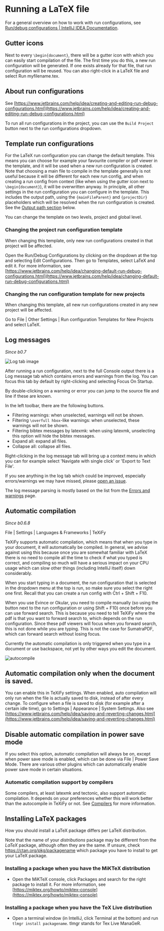 # Running a LaTeX file

For a general overview on how to work with run configurations, see [Run/debug configurations | IntelliJ IDEA Documentation](https://www.jetbrains.com/help/idea/run-debug-configuration.html).

## Gutter icons

Next to every `\begin{document}`, there will be a gutter icon with which you can easily start compilation of the file.
The first time you do this, a new run configuration will be generated.
If one exists already for that file, that run configuration will be reused.
You can also right-click in a LaTeX file and select <ui-path>Run myfilename.tex</ui-path>.

## About run configurations

See [https://www.jetbrains.com/help/idea/creating-and-editing-run-debug-configurations.html](https://www.jetbrains.com/help/idea/creating-and-editing-run-debug-configurations.html)

To run all run configurations in the project, you can use the `Build Project` button next to the run configurations dropdown.

## Template run configurations

For the LaTeX run configuration you can change the default template.
This means you can choose for example your favourite compiler or pdf viewer in the template, and it will be used when a new run configuration is created.
Note that choosing a main file to compile in the template generally is not useful because it will be different for each new run config, and when creating a run config from context (like when using the gutter icon next to `\begin{document}`), it will be overwritten anyway.
In principle, all other settings in the run configuration you can configure in the template.
This includes the output path, using the `{mainFileParent}` and `{projectDir}` placeholders which will be resolved when the run configuration is created.
See the [Output path section](Run-configuration-settings.md#set-a-custom-path-for-output-files) below.

You can change the template on two levels, project and global level.

### Changing the project run configuration template

When changing this template, only new run configurations created in that project will be affected.

Open the Run/Debug Configurations by clicking on the dropdown at the top and selecting Edit Configurations.
Then go to Templates, select LaTeX and edit it.
For more information, see [https://www.jetbrains.com/help/idea/changing-default-run-debug-configurations.html](https://www.jetbrains.com/help/idea/changing-default-run-debug-configurations.html)

### Changing the run configuration template for new projects

When changing this template, all new run configurations created in any new project will be affected.

Go to <ui-path>File | Other Settings | Run configuration Templates for New Projects</ui-path> and select LaTeX.

## Log messages

_Since b0.7_

![Log tab image](log-tab.png)

After running a run configuration, next to the full Console output there is a Log message tab which contains errors and warnings from the log.
You can focus this tab by default by right-clicking and selecting Focus On Startup.

By double-clicking on a warning or error you can jump to the source file and line if these are known.

In the left toolbar, there are the following buttons.

* Filtering warnings: when unselected, warnings will not be shown.
* Filtering `\overfull hbox`-like warnings: when unselected, these warnings will not be shown.
* Filtering bibtex messages by latexmk: when using latexmk, unselecting this option will hide the bibtex messages.
* Expand all: expand all files.
* Collapse all: collapse all files.

Right-clicking in the log message tab will bring up a context menu in which you can for example select 'Navigate with single click' or 'Export to Text File'.

If you see anything in the log tab which could be improved, especially errors/warnings we may have missed, please [open an issue](https://github.com/Hannah-Sten/TeXiFy-IDEA/issues/new).

The log message parsing is mostly based on the list from the [Errors and warnings](Errors-and-warnings.md) page.

## Automatic compilation

_Since b0.6.8_

<ui-path>File | Settings | Languages & Frameworks | TeXiFy</ui-path>

TeXiFy supports automatic compilation, which means that when you type in your document, it will automatically be compiled.
In general, we advise against using this because once you are somewhat familiar with LaTeX there is no need to compile all the time to check if what you typed is correct, and compiling so much will have a serious impact on your CPU usage which can slow other things (including IntelliJ itself) down considerably.

When you start typing in a document, the run configuration that is selected in the dropdown menu at the top is run, so make sure you select the right one first.
Recall that you can create a run config with <shortcut>Ctrl + Shift + F10</shortcut>.

When you use Evince or Okular, you need to compile manually (so using the button next to the run configuration or using <shortcut>Shift + F10</shortcut>) once before you can use forward search.
This is because you need to tell TeXiFy where the pdf is that you want to forward search to, which depends on the run configuration.
Since these pdf viewers will focus when you forward search, this is not done while you are typing.
This is not the case for SumatraPDF, which can forward search without losing focus.

Currently the automatic compilation is only triggered when you type in a document or use backspace, not yet by other ways you edit the document.

![autocompile](autocompile.gif)

## Automatic compilation only when the document is saved.
You can enable this in TeXiFy settings.
When enabled, auto compilation will only run when the file is actually saved to disk, instead of after every change.
To configure when a file is saved to disk (for example after a certain idle time), go to <ui-path>Settings | Appearance | System Settings</ui-path>.
Also see [https://www.jetbrains.com/help/idea/saving-and-reverting-changes.html](https://www.jetbrains.com/help/idea/saving-and-reverting-changes.html)

## Disable automatic compilation in power save mode

If you select this option, automatic compilation will always be on, except when power save mode is enabled, which can be done via <ui-path>File | Power Save Mode</ui-path>.
There are various other plugins which can automatically enable power save mode in certain situations.

### Automatic compilation support by compilers

Some compilers, at least latexmk and tectonic, also support automatic compilation.
It depends on your preferences whether this will work better than the autocompile in TeXiFy or not.
See [Compilers](Run-configuration-settings.md#latex-compilers) for more information.

## Installing LaTeX packages

How you should install a LaTeX package differs per LaTeX distribution.

Note that the name of your _distributions_ package may be different from the _LaTeX_ package, although often they are the same.
If unsure, check https://ctan.org/pkg/packagename which package you have to install to get your LaTeX package.

### Installing a package when you have the MiKTeX distribution

* Open the MiKTeX console, click Packages and search for the right package to install it. For more information, see [https://miktex.org/howto/miktex-console](https://miktex.org/howto/miktex-console)

### Installing a package when you have the TeX Live distribution

* Open a terminal window (in IntelliJ, click Terminal at the bottom) and run `tlmgr install packagename`. tlmgr stands for Tex Live ManaGeR.
